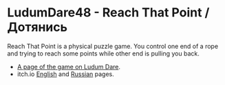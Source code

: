 # LudumDare48 - Reach That Point / Дотянись

Reach That Point is a physical puzzle game. You control one end of a rope and trying to reach some points while other end is pulling you back.

* [A page of the game on Ludum Dare](https://ldjam.com/events/ludum-dare/48/reach-that-point).
* itch.io [English](https://m039.itch.io/reach-that-point-ld48) and [Russian]() pages.

